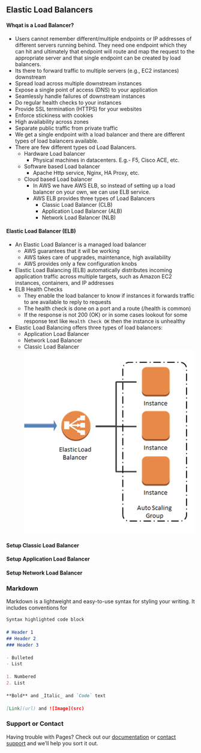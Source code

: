 ## Elastic Load Balancers

#### Whqat is a Load Balancer?
- Users cannot remember different/multiple endpoints or IP addresses of different servers running behind. They need one endpoint which they can hit and ultimately that endpoint will route and map the request to the appropriate server and that single endpoint can be created by load balancers.
- Its there to forward traffic to multiple servers (e.g., EC2 instances) downstream 
- Spread load across multiple downstream instances
- Expose a single point of access (DNS) to your application
- Seamlessly handle failures of downstream instances
- Do regular health checks to your instances
- Provide SSL termination (HTTPS) for your websites
- Enforce stickiness with cookies
- High availability across zones
- Separate public traffic from private traffic 
- We get a single endpoint with a load balancer and there are different types of load balancers available.
- There are few different types od Load Balancers.
    - Hardware Load balancer
        - Physical machines in datacenters. E.g.- F5, Cisco ACE, etc.
    - Software based Load balancer
        - Apache Http service, Nginx, HA Proxy, etc.
    - Cloud based Load balancer
        - In AWS we have AWS ELB, so instead of setting up a load balancer on your own, we can use ELB service.
        - AWS ELB provides three types of Load Balancers
            - Classic Load Balancer (CLB)
            - Application Load Balancer (ALB)
            - Network Load Balancer (NLB)

#### Elastic Load Balancer (ELB)
- An Elastic Load Balancer is a managed load balancer
    - AWS guarantees that it will be working
    - AWS takes care of upgrades, maintenance, high availability
    - AWS provides only a few configuration knobs 
- Elastic Load Balancing (ELB) automatically distributes incoming application traffic across multiple targets, such as Amazon EC2 instances, containers, and IP addresses 
- ELB Health Checks
    - They enable the load balancer to know if instances it forwards traffic to are available to reply to requests 
    - The health check is done on a port and a route (/health is common) 
    - If the response is not 200 (OK) or in some cases lookout for some response text like `Health Check OK` then the instance is unhealthy
- Elastic Load Balancing offers three types of load balancers: 
    - Application Load Balancer 
    - Network Load Balancer 
    - Classic Load Balancer 
![](../images/elb.png)

#### Setup Classic Load Balancer
#### Setup Application Load Balancer
#### Setup Network Load Balancer

### Markdown

Markdown is a lightweight and easy-to-use syntax for styling your writing. It includes conventions for

```markdown
Syntax highlighted code block

# Header 1
## Header 2
### Header 3

- Bulleted
- List

1. Numbered
2. List

**Bold** and _Italic_ and `Code` text

[Link](url) and ![Image](src)
```

### Support or Contact

Having trouble with Pages? Check out our [documentation](https://docs.github.com/categories/github-pages-basics/) or [contact support](https://support.github.com/contact) and we’ll help you sort it out.
